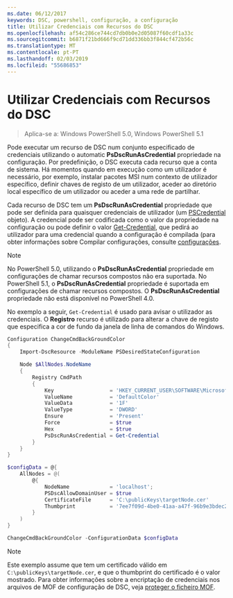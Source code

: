 ```yaml
---
ms.date: 06/12/2017
keywords: DSC, powershell, configuração, a configuração
title: Utilizar Credenciais com Recursos do DSC
ms.openlocfilehash: af54c286ce744cd7db0b0e2d05087f60cdf1a33c
ms.sourcegitcommit: b6871f21bd666f9cd71dd336bb3f844cf472b56c
ms.translationtype: MT
ms.contentlocale: pt-PT
ms.lasthandoff: 02/03/2019
ms.locfileid: "55686853"
---
```

# <a name="use-credentials-with-dsc-resources"></a>Utilizar Credenciais com Recursos do DSC

> Aplica-se a: Windows PowerShell 5.0, Windows PowerShell 5.1

Pode executar um recurso de DSC num conjunto especificado de credenciais utilizando o automatic **PsDscRunAsCredential** propriedade na configuração.
Por predefinição, o DSC executa cada recurso que a conta de sistema.
Há momentos quando em execução como um utilizador é necessário, por exemplo, instalar pacotes MSI num contexto de utilizador específico, definir chaves de registo de um utilizador, aceder ao diretório local específico de um utilizador ou aceder a uma rede de partilhar.

Cada recurso de DSC tem um **PsDscRunAsCredential** propriedade que pode ser definida para quaisquer credenciais de utilizador (um [PSCredential](/dotnet/api/system.management.automation.pscredential) objeto).
A credencial pode ser codificada como o valor da propriedade na configuração ou pode definir o valor [Get-Credential](/powershell/module/Microsoft.PowerShell.Security/Get-Credential), que pedirá ao utilizador para uma credencial quando a configuração é compilada (para obter informações sobre Compilar configurações, consulte [configurações](configurations.md).

> [!NOTE]
> No PowerShell 5.0, utilizando o **PsDscRunAsCredential** propriedade em configurações de chamar recursos compostos não era suportada.
> No PowerShell 5.1, o **PsDscRunAsCredential** propriedade é suportada em configurações de chamar recursos compostos.
> O **PsDscRunAsCredential** propriedade não está disponível no PowerShell 4.0.

No exemplo a seguir, `Get-Credential` é usado para avisar o utilizador as credenciais.
O **Registro** recurso é utilizado para alterar a chave de registo que especifica a cor de fundo da janela de linha de comandos do Windows.

```powershell
Configuration ChangeCmdBackGroundColor
{
    Import-DscResource -ModuleName PSDesiredStateConfiguration

    Node $AllNodes.NodeName
    {
        Registry CmdPath
        {
            Key                  = 'HKEY_CURRENT_USER\SOFTWARE\Microsoft\Command Processor'
            ValueName            = 'DefaultColor'
            ValueData            = '1F'
            ValueType            = 'DWORD'
            Ensure               = 'Present'
            Force                = $true
            Hex                  = $true
            PsDscRunAsCredential = Get-Credential
        }
    }
}

$configData = @{
    AllNodes = @(
        @{
            NodeName             = 'localhost';
            PSDscAllowDomainUser = $true
            CertificateFile      = 'C:\publicKeys\targetNode.cer'
            Thumbprint           = '7ee7f09d-4be0-41aa-a47f-96b9e3bdec25'
        }
    )
}

ChangeCmdBackGroundColor -ConfigurationData $configData
```

> [!NOTE]
> Este exemplo assume que tem um certificado válido em `C:\publicKeys\targetNode.cer`, e que o thumbprint do certificado é o valor mostrado.
> Para obter informações sobre a encriptação de credenciais nos arquivos de MOF de configuração de DSC, veja [proteger o ficheiro MOF](../pull-server/secureMOF.md).
